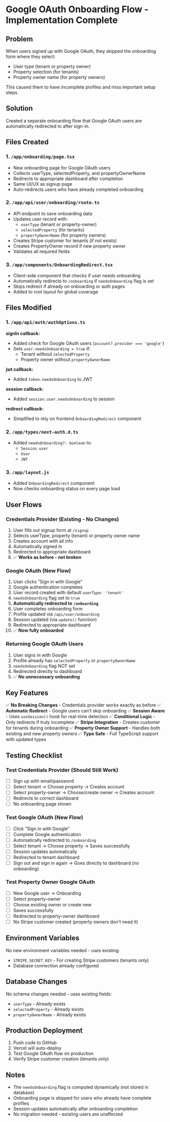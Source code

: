 # Google OAuth Onboarding Flow - Implementation Complete

## Problem
When users signed up with Google OAuth, they skipped the onboarding form where they select:
- User type (tenant or property owner)
- Property selection (for tenants)
- Property owner name (for property owners)

This caused them to have incomplete profiles and miss important setup steps.

## Solution
Created a separate onboarding flow that Google OAuth users are automatically redirected to after sign-in.

## Files Created

### 1. `/app/onboarding/page.tsx`
- New onboarding page for Google OAuth users
- Collects userType, selectedProperty, and propertyOwnerName
- Redirects to appropriate dashboard after completion
- Same UI/UX as signup page
- Auto-redirects users who have already completed onboarding

### 2. `/app/api/user/onboarding/route.ts`
- API endpoint to save onboarding data
- Updates user record with:
  - `userType` (tenant or property-owner)
  - `selectedProperty` (for tenants)
  - `propertyOwnerName` (for property owners)
- Creates Stripe customer for tenants (if not exists)
- Creates PropertyOwner record if new property owner
- Validates all required fields

### 3. `/app/components/OnboardingRedirect.tsx`
- Client-side component that checks if user needs onboarding
- Automatically redirects to `/onboarding` if `needsOnboarding` flag is set
- Skips redirect if already on onboarding or auth pages
- Added to root layout for global coverage

## Files Modified

### 1. `/app/api/auth/authOptions.ts`
**signIn callback:**
- Added check for Google OAuth users (`account?.provider === 'google'`)
- Sets `user.needsOnboarding = true` if:
  - Tenant without `selectedProperty`
  - Property owner without `propertyOwnerName`

**jwt callback:**
- Added `token.needsOnboarding` to JWT

**session callback:**
- Added `session.user.needsOnboarding` to session

**redirect callback:**
- Simplified to rely on frontend `OnboardingRedirect` component

### 2. `/app/types/next-auth.d.ts`
- Added `needsOnboarding?: boolean` to:
  - `Session.user`
  - `User`
  - `JWT`

### 3. `/app/layout.js`
- Added `OnboardingRedirect` component
- Now checks onboarding status on every page load

## User Flows

### Credentials Provider (Existing - No Changes)
1. User fills out signup form at `/signup`
2. Selects userType, property (tenant) or property owner name
3. Creates account with all info
4. Automatically signed in
5. Redirected to appropriate dashboard
6. ✅ **Works as before - not broken**

### Google OAuth (New Flow)
1. User clicks "Sign in with Google"
2. Google authentication completes
3. User record created with default `userType: 'tenant'`
4. `needsOnboarding` flag set to `true`
5. **Automatically redirected to `/onboarding`**
6. User completes onboarding form
7. Profile updated via `/api/user/onboarding`
8. Session updated (via `update()` function)
9. Redirected to appropriate dashboard
10. ✅ **Now fully onboarded**

### Returning Google OAuth Users
1. User signs in with Google
2. Profile already has `selectedProperty` or `propertyOwnerName`
3. `needsOnboarding` flag NOT set
4. Redirected directly to dashboard
5. ✅ **No unnecessary onboarding**

## Key Features

✅ **No Breaking Changes** - Credentials provider works exactly as before
✅ **Automatic Redirect** - Google users can't skip onboarding
✅ **Session Aware** - Uses `useSession()` hook for real-time detection
✅ **Conditional Logic** - Only redirects if truly incomplete
✅ **Stripe Integration** - Creates customer for tenants during onboarding
✅ **Property Owner Support** - Handles both existing and new property owners
✅ **Type Safe** - Full TypeScript support with updated types

## Testing Checklist

### Test Credentials Provider (Should Still Work)
- [ ] Sign up with email/password
- [ ] Select tenant → Choose property → Creates account
- [ ] Select property-owner → Choose/create owner → Creates account
- [ ] Redirects to correct dashboard
- [ ] No onboarding page shown

### Test Google OAuth (New Flow)
- [ ] Click "Sign in with Google"
- [ ] Complete Google authentication
- [ ] Automatically redirected to `/onboarding`
- [ ] Select tenant → Choose property → Saves successfully
- [ ] Session updates automatically
- [ ] Redirected to tenant dashboard
- [ ] Sign out and sign in again → Goes directly to dashboard (no onboarding)

### Test Property Owner Google OAuth
- [ ] New Google user → Onboarding
- [ ] Select property-owner
- [ ] Choose existing owner or create new
- [ ] Saves successfully
- [ ] Redirected to property-owner dashboard
- [ ] No Stripe customer created (property owners don't need it)

## Environment Variables
No new environment variables needed - uses existing:
- `STRIPE_SECRET_KEY` - For creating Stripe customers (tenants only)
- Database connection already configured

## Database Changes
No schema changes needed - uses existing fields:
- `userType` - Already exists
- `selectedProperty` - Already exists
- `propertyOwnerName` - Already exists

## Production Deployment
1. Push code to GitHub
2. Vercel will auto-deploy
3. Test Google OAuth flow on production
4. Verify Stripe customer creation (tenants only)

## Notes
- The `needsOnboarding` flag is computed dynamically (not stored in database)
- Onboarding page is skipped for users who already have complete profiles
- Session updates automatically after onboarding completion
- No migration needed - existing users are unaffected
